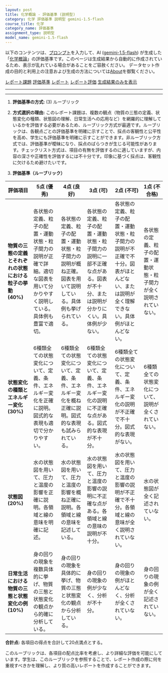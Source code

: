 ```yaml
---
layout: post
title: 化学概論 - 評価基準 (説明型)
category: 化学 評価基準 説明型 gemini-1.5-flash
course_title: 化学
category_name: 評価基準
assignment_type: 説明型
model_name: gemini-1.5-flash
---
```


以下のコンテンツは、[プロンプト](http://127.0.0.1:8000/generated/化学/gemini-1.5-flash/prompt_評価基準-説明型.md)を入力して、AI ([gemini-1.5-flash](contents/gemini-1.5-flash)) が生成した「[化学概論](/contents/化学/)」の評価基準です。このページは生成結果から自動的に作成されているため、表示が乱れている場合があることをご容赦ください。
データセット作成の目的と利用上の注意および生成の方法については[About](/About)を御覧ください。

[レポート課題](../レポート課題-説明型)
[評価基準](../評価基準-説明型)
[レポート](../レポート-説明型)
[レポート評価](../レポート評価-説明型)
[生成結果のみを表示](http://127.0.0.1:8000/generated/化学/gemini-1.5-flash/評価基準-説明型.md)
  

***
***
  
1. **評価基準の方式:** (3) ルーブリック

2. **方式選択の理由:** このレポート課題は、複数の観点（物質の三態の定義、状態変化の種類、状態図の理解、日常生活への応用など）を網羅的に理解しているかを評価する必要があるため、ルーブリック方式が最適です。ルーブリックは、各観点ごとの評価基準を明確に示すことで、採点の客観性と公平性を高め、学生にも評価基準を明確に示すことができます。非ルーブリック方式では、評価基準が曖昧になり、採点のばらつきが生じる可能性があります。チェックリスト方式は、項目の有無を評価するのに適していますが、内容の深さや正確性を評価するには不十分です。印象に基づく採点は、客観性に欠けるため避けたいです。


3. **評価基準（ルーブリック）**

| 評価項目 | 5点 (優秀) | 4点 (良好) | 3点 (可) | 2点 (不可) | 1点 (不合格) |
|---|---|---|---|---|---|
| **物質の三態の定義とそれぞれの状態における粒子の挙動 (40%)** | 各状態の定義、粒子の配置・運動状態・粒子間力の説明が正確で詳細。適切な図表を用いて分かりやすく説明している。具体例も豊富で適切。 | 各状態の定義、粒子の配置・運動状態・粒子間力の説明が概ね正確。図表を用いて説明している。具体例も挙げられている。 | 各状態の定義、粒子の配置・運動状態・粒子間力の説明に一部不正確な点がある。図表が不十分、または説明が分かりにくい。具体例が少ない。 | 各状態の定義、粒子の配置・運動状態・粒子間力の説明が不正確で不十分。図表がほとんどない、または説明が全く理解できない。具体例がほとんどない。 | 各状態の定義、粒子の配置・運動状態・粒子間力が全く説明されていない。 |
| **状態変化の種類とエネルギー変化 (30%)** | 6種類全ての状態変化について、定義、条件、エネルギー変化を正確に説明。図式的な表現も適切で分かりやすい。 | 6種類全ての状態変化について、定義、条件、エネルギー変化を概ね正確に説明。図式的な表現も試みられている。 | 6種類全ての状態変化について、定義、条件、エネルギー変化の説明に不正確な点がある。図式的な表現が不十分。 | 6種類全ての状態変化について、定義、条件、エネルギー変化の説明が不正確で不十分。図式的な表現がない。 | 6種類全ての状態変化について、説明が全くされていない。 |
| **状態図 (20%)** | 水の状態図を用いて、圧力と温度の影響を正確に説明。各領域と線の意味を明確に記述。 | 水の状態図を用いて、圧力と温度の影響を概ね正確に説明。各領域と線の意味を記述している。 | 水の状態図を用いて、圧力と温度の影響の説明に不正確な点がある。各領域と線の意味の説明が不十分。 | 水の状態図を用いて、圧力と温度の影響の説明が不正確で不十分。各領域と線の意味が全く説明されていない。 | 水の状態図が全く記述されていない。 |
| **日常生活における物質の三態と状態変化の例 (10%)** | 身の回りの現象を複数具体的に挙げ、物質の三態と状態変化の観点から的確に分析している。 | 身の回りの現象を具体的に挙げ、物質の三態と状態変化の観点から分析している。 | 身の回りの現象の例が少なく、分析が不十分。 | 身の回りの現象の例がほとんどなく、分析が全くされていない。 | 身の回りの現象の例が全く記述されていない。 |


**合計点:** 各項目の得点を合計して20点満点とする。


このルーブリックは、各項目の配点比率を考慮し、より詳細な評価を可能にしています。学生は、このルーブリックを参照することで、レポート作成の際に何を重視すべきかを理解し、より質の高いレポートを作成することができます。
